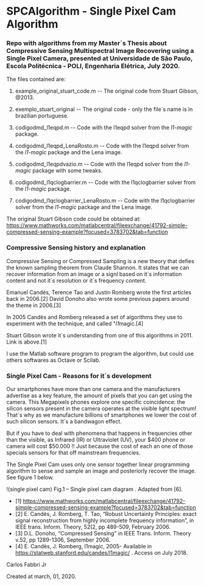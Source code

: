 # SPCAlgorithm - Single Pixel Cam Algorithm
### Repo with algorithms from my Master´s Thesis about Compressive Sensing Multispectral Image Recovering using a Single Pixel Camera, presented at Universidade de São Paulo, Escola Politécnica - POLI, Engenharia Elétrica, July 2020.

The files contained are:

1. example_original_stuart_code.m          -- The original code from Stuart Gibson, @2013.

1. exemplo_stuart_original                 -- The original code - only the file´s name is in brazilian portuguese.

1. codigodmd_l1eqpd.m                      -- Code with the l1eqpd solver from the *l1-magic* package.

1. codigodmd_l1eqpd_LenaRosto.m            -- Code with the l1eqpd solver from the *l1-magic* package and the Lena image.

1. codigodmd_l1eqpdvazio.m                 -- Code with the l1eqpd solver from the *l1-magic* package with some tweaks.

1. codigodmd_l1qclogbarrier.m              -- Code with the l1qclogbarrier solver from the *l1-magic* package.

1. codigodmd_l1qclogbarrier_LenaRosto.m    -- Code with the l1qclogbarrier solver from the *l1-magic* package and the Lena image.


The original Stuart Gibson code could be obtained at: 
https://www.mathworks.com/matlabcentral/fileexchange/41792-simple-compressed-sensing-example?focused=3783702&tab=function

### Compressive Sensing history and explanation

Compressive Sensing or Compressed Sampling is a new theory that defies the known sampling theorem from Claude Shannon.
It states that we can recover information from an image or a signl based on it´s information content and not it´s resolution or it´s frequency content.

Emanuel Candès, Terence Tao and Justin Romberg wrote the first articles back in 2006.[2] 
David Donoho also wrote some previous papers around the theme in 2006.[3]

In 2005 Candès and Romberg released a set of algorithms they use to experiment with the technique, and called "*l1*magic.[4]

Stuart Gibson wrote it´s understanding from one of this algorithms in 2011. Link is above.[1]

I use the Matlab software program to program the algorithm, but could use others softwares as Octave or Scilab.

### Single Pixel Cam - Reasons for it´s development

Our smartphones have more than one camera and the manufacturers advertise as a key feature, the amount of pixels that you can get using the camera.
This Megapixels phones explore one specific coincidence:  the silicon sensors present in the camera operates at the visible light spectrum! That´s why as 
we manufacture billions of smartphones we lower the cost of such silicon sensors. It´s a bandwagon effect.

But if you have to deal with phenomena that happens in frequencies other than the visible, as Infrared (IR) or Ultraviolet (UV), your $400 phone or camera will cost 
$50.000 !! Just because the cost of each an one of those specials sensors for that off mainstream frequencies.

The Single Pixel Cam uses only one sensor together linear programmimg algorithm to sense and sample an image and  posteriorly recover the image. See figure 1 below.

 !(single pixel cam)
Fig.1 – Single pixel cam diagram . Adapted from [6].



* [1] https://www.mathworks.com/matlabcentral/fileexchange/41792-simple-compressed-sensing-example?focused=3783702&tab=function
* [2]	E. Candès, J. Romberg, T. Tao, “Robust Uncertainty Principles: exact signal reconstruction from highly incomplete frequency information”, in IEEE trans. Inform. Theory, 52(2, pp 489-509, February 2006.
* [3]	D.L. Donoho, “Compressed Sensing” in IEEE Trans. Inform. Theory v.52, pp 1289-1306, September 2006.
* [4]	E. Candès, J. Romberg, l1magic, 2005- Available in https://statweb.stanford.edu/candes/l1magic/ . Access on July 2018.


Carlos Fabbri Jr

Created at march, 01, 2020.

